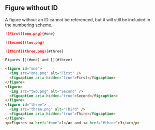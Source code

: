 ## Figure without ID

A figure without an ID cannot be referenced, but it will still be
included in the numbering scheme.

``` markdown {#input}
![First](one.png){#one}

![Second](two.png)

![Third](three.png){#three}

Figures [](#one) and [](#three)
```

``` html {#expected}
<figure id="one">
  <img src="one.png" alt="First" />
  <figcaption aria-hidden="true">First</figcaption>
</figure>
<figure>
  <img src="two.png" alt="Second" />
  <figcaption aria-hidden="true">Second</figcaption>
</figure>
<figure id="three">
  <img src="three.png" alt="Third" />
  <figcaption aria-hidden="true">Third</figcaption>
</figure>
<p>Figures <a href="#one">1</a> and <a href="#three">3</a></p>
```
